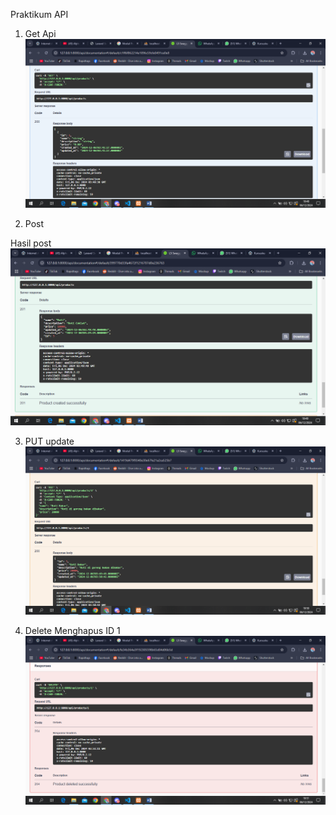 Praktikum API

1. Get Api
   ![alt text](image.png)

2. Post

Hasil post
![alt text](image-1.png)

3. PUT update
   ![alt text](image-2.png)

4. Delete
   Menghapus ID 1
   ![alt text](image-3.png)

